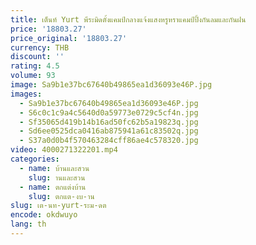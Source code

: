 ```yaml
---
title: เต็นท์ Yurt พีระมิดตั้งแคมป์กลางแจ้งแสงหรูหราแคมป์ปิ้งกันลมและกันฝน
price: '18803.27'
price_original: '18803.27'
currency: THB
discount: ''
rating: 4.5
volume: 93
image: Sa9b1e37bc67640b49865ea1d36093e46P.jpg
images:
  - Sa9b1e37bc67640b49865ea1d36093e46P.jpg
  - S6c0c1c9a4c5640d0a59773e0729c5cf4n.jpg
  - Sf35065d419b14b16ad50fc62b5a19823q.jpg
  - Sd6ee0525dca0416ab875941a61c83502q.jpg
  - S37a0d0b4f570463284cff86ae4c578320.jpg
video: 4000271322201.mp4
categories:
  - name: บ้านและสวน
    slug: านและสวน
  - name: ตกแต่งบ้าน
    slug: ตกแต-งบ-าน
slug: เต-นท-yurt-ระม-ดต
encode: okdwuyo
lang: th
---
```

  
